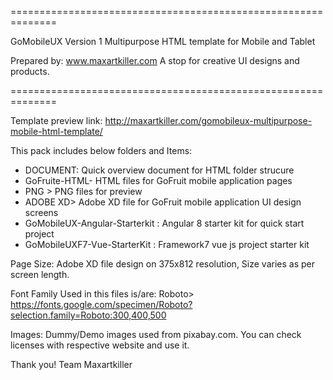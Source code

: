 ==============================================================

GoMobileUX Version 1
Multipurpose HTML template for Mobile and Tablet

Prepared by:  www.maxartkiller.com
A stop for creative UI designs and products.

==============================================================

Template preview link: http://maxartkiller.com/gomobileux-multipurpose-mobile-html-template/

This pack includes below folders and Items:
- DOCUMENT: Quick overview document for HTML folder strucure
- GoFruite-HTML- HTML files for GoFruit mobile application pages
- PNG > PNG files for preview
- ADOBE XD> Adobe XD file for GoFruit mobile application UI design screens
- GoMobileUX-Angular-Starterkit : Angular 8 starter kit for quick start project
- GoMobileUXF7-Vue-StarterKit : Framework7 vue js project starter kit

Page Size: 
Adobe XD file design on 375x812 resolution, Size varies as per screen length.


Font Family Used in this files is/are:
Roboto> https://fonts.google.com/specimen/Roboto?selection.family=Roboto:300,400,500


Images:
Dummy/Demo images used from pixabay.com. 
You can check licenses with respective website and use it.


Thank you!
Team
Maxartkiller
